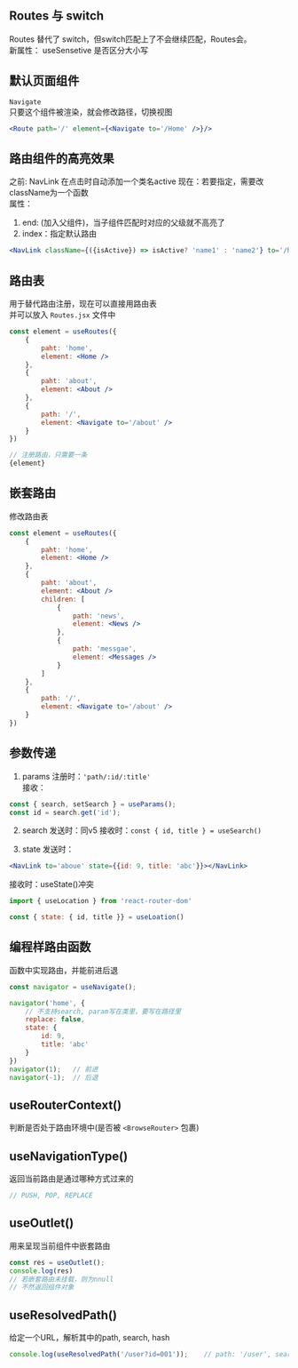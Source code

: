 ## Routes 与 switch
Routes 替代了 switch，但switch匹配上了不会继续匹配，Routes会。  
新属性： useSensetive 是否区分大小写

## 默认页面组件
```Navigate```  
只要这个组件被渲染，就会修改路径，切换视图  
```jsx
<Route path='/' element={<Navigate to='/Home' />}/>
```

## 路由组件的高亮效果
之前: NavLink 在点击时自动添加一个类名active
现在：若要指定，需要改className为一个函数  
属性：   
1. end: (加入父组件)，当子组件匹配时对应的父级就不高亮了
2. index：指定默认路由  
```jsx
<NavLink className={({isActive}) => isActive? 'name1' : 'name2'} to='/home'>Home</NavLink>
```

## 路由表
用于替代路由注册，现在可以直接用路由表  
并可以放入 ```Routes.jsx``` 文件中 
```jsx
const element = useRoutes({
    {
        paht: 'home',
        element: <Home />
    },
    {
        paht: 'about',
        element: <About />
    },
    {
        path: '/',
        element: <Navigate to='/about' />
    }
})

// 注册路由，只需要一条
{element}
```

## 嵌套路由
修改路由表
```jsx
const element = useRoutes({
    {
        paht: 'home',
        element: <Home />
    },
    {
        paht: 'about',
        element: <About />
        children: [
            {
                path: 'news',
                element: <News />
            },
            {
                path: 'messgae',
                element: <Messages />
            }
        ]
    },
    {
        path: '/',
        element: <Navigate to='/about' />
    }
})
```

## 参数传递
1. params
注册时：```'path/:id/:title'```  
接收：
```jsx
const { search, setSearch } = useParams();
const id = search.get('id');
```

2. search
发送时：同v5
接收时：```const { id, title } = useSearch()```

3. state
发送时：
```jsx
<NavLink to='aboue' state={{id: 9, title: 'abc'}}></NavLink>
```
接收时：useState()冲突
```jsx
import { useLocation } from 'react-router-dom'

const { state: { id, title }} = useLoation()
```

## 编程样路由函数
函数中实现路由，并能前进后退
```jsx
const navigator = useNavigate();

navigator('home', {
    // 不支持search, param写在类里，要写在路径里
    replace: false,
    state: {
        id: 9,
        title: 'abc'
    }
})
navigator(1);   // 前进
navigator(-1);  // 后退
```

## useRouterContext()
判断是否处于路由环境中(是否被 ```<BrowseRouter>``` 包裹)

## useNavigationType()
返回当前路由是通过哪种方式过来的
```jsx
// PUSH, POP, REPLACE
```

## useOutlet()
用来呈现当前组件中嵌套路由  
```jsx
const res = useOutlet();
console.log(res)
// 若嵌套路由未挂载，则为nnull
// 不然返回组件对象
```

## useResolvedPath()
给定一个URL，解析其中的path, search, hash
```jsx
console.log(useResolvedPath('/user?id=001'));    // path: '/user', search='/user?id=001', hash='xxx'
```